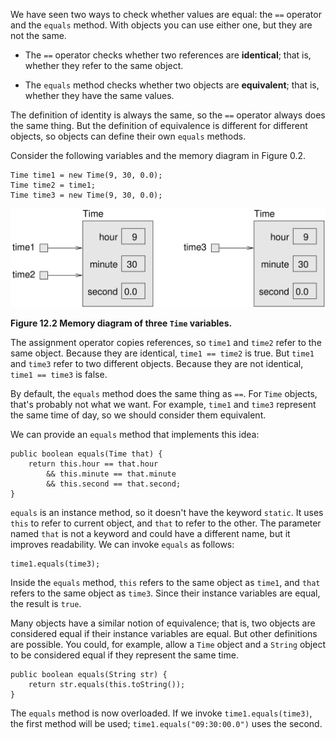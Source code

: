 We have seen two ways to check whether values are equal: the `==` operator and the `equals` method.
With objects you can use either one, but they are not the same.



*  The `==` operator checks whether two references are **identical**; that is, whether they refer to the same object.


*  The `equals` method checks whether two objects are **equivalent**; that is, whether they have the same values.


The definition of identity is always the same, so the `==` operator always does the same thing.
But the definition of equivalence is different for different objects, so objects can define their own `equals` methods.

Consider the following variables and the memory diagram in Figure 0.2.

```code
Time time1 = new Time(9, 30, 0.0);
Time time2 = time1;
Time time3 = new Time(9, 30, 0.0);
```


![Figure 12.2 Memory diagram of three `Time` variables.](figs/time2.jpg)

**Figure 12.2 Memory diagram of three `Time` variables.**

The assignment operator copies references, so `time1` and `time2` refer to the same object.
Because they are identical, `time1 == time2` is true.
But `time1` and `time3` refer to two different objects.
Because they are not identical, `time1 == time3` is false.

By default, the `equals` method does the same thing as `==`.
For `Time` objects, that's probably not what we want.
For example, `time1` and `time3` represent the same time of day, so we should consider them equivalent.


We can provide an `equals` method that implements this idea:

```code
public boolean equals(Time that) {
    return this.hour == that.hour
        && this.minute == that.minute
        && this.second == that.second;
}
```

`equals` is an instance method, so it doesn't have the keyword `static`.
It uses `this` to refer to current object, and `that` to refer to the other.
The parameter named `that` is not a keyword and could have a different name, but it improves readability.
We can invoke `equals` as follows:

```code
time1.equals(time3);
```

Inside the `equals` method, `this` refers to the same object as `time1`, and `that` refers to the same object as `time3`.
Since their instance variables are equal, the result is `true`.

Many objects have a similar notion of equivalence; that is, two objects are considered equal if their instance variables are equal.
But other definitions are possible.
You could, for example, allow a `Time` object and a `String` object to be considered equal if they represent the same time.

```code
public boolean equals(String str) {
    return str.equals(this.toString());
}
```

The `equals` method is now overloaded.
If we invoke `time1.equals(time3)`, the first method will be used; `time1.equals("09:30:00.0")` uses the second.